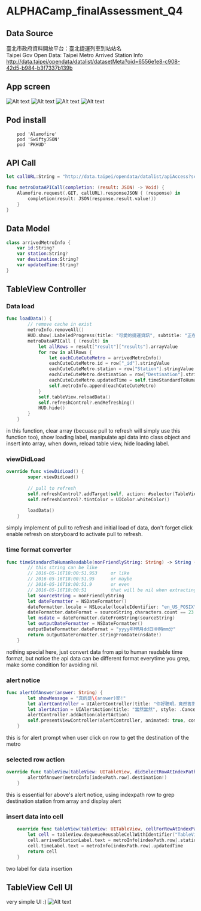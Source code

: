 # ALPHACamp_finalAssessment_Q4

## Data Source
臺北市政府資料開放平台：臺北捷運列車到站站名  
Taipei Gov Open Data: Taipei Metro Arrived Station Info
http://data.taipei/opendata/datalist/datasetMeta?oid=6556e1e8-c908-42d5-b984-b3f7337b139b

## App screen
![Alt text](launch.png?raw=true "launch")
![Alt text](show.png?raw=true "show")
![Alt text](alert.png?raw=true "alert")
![Alt text](refresh.png?raw=true "refresh")  

## Pod install
```
	pod 'Alamofire'
	pod 'SwiftyJSON'
	pod 'PKHUD'
```

## API Call
```swift
let callURL:String = "http://data.taipei/opendata/datalist/apiAccess?scope=resourceAquire&rid=55ec6d6e-dc5c-4268-a725-d04cc262172b"

func metroDataAPICall(completion: (result: JSON) -> Void) {
    Alamofire.request(.GET, callURL).responseJSON { (response) in
        completion(result: JSON(response.result.value!))
    }
}
```

## Data Model
```swift
class arrivedMetroInfo {
    var id:String?
    var station:String?
    var destination:String?
    var updatedTime:String?
}
```

## TableView Controller

### Data load
```swift
func loadData() {
        // remove cache in exist
        metroInfo.removeAll()
        HUD.show(.LabeledProgress(title: "可愛的捷運資訊", subtitle: "正在可愛地載入中。。。"))
        metroDataAPICall { (result) in
            let allRows = result["result"]["results"].arrayValue
            for row in allRows {
                let eachCuteCuteMetro = arrivedMetroInfo()
                eachCuteCuteMetro.id = row["_id"].stringValue
                eachCuteCuteMetro.station = row["Station"].stringValue
                eachCuteCuteMetro.destination = row["Destination"].stringValue
                eachCuteCuteMetro.updatedTime = self.timeStandardToHumanReadable(row["UpdateTime"].stringValue)
                self.metroInfo.append(eachCuteCuteMetro)
            }
            self.tableView.reloadData()
            self.refreshControl?.endRefreshing()
            HUD.hide()
        }
    }
```
in this function, clear array (becuase pull to refresh will simply use this function too), show loading label, manipulate api data into class object and insert into array, when down, reload table view, hide loading label.  

### viewDidLoad
```swift
override func viewDidLoad() {
        super.viewDidLoad()
        
        // pull to refresh
        self.refreshControl?.addTarget(self, action: #selector(TableViewController.loadData), forControlEvents: .ValueChanged)
        self.refreshControl?.tintColor = UIColor.whiteColor()
        
        loadData()
    }
```
simply implement of pull to refresh and initial load of data, don't forget click enable refresh on storyboard to activate pull to refresh.  

### time format converter
```swift
func timeStandardToHumanReadable(nonFriendlyString: String) -> String {
        // this string can be like
        // 2016-05-16T18:00:51.953     or like
        // 2016-05-16T18:00:51.95      or maybe
        // 2016-05-16T18:00:51.9       or even
        // 2016-05-16T18:00:51         that will be nil when extracting, i love this api...
        let sourceString = nonFriendlyString
        let dateFormatter = NSDateFormatter()
        dateFormatter.locale = NSLocale(localeIdentifier: "en_US_POSIX")
        dateFormatter.dateFormat = sourceString.characters.count == 23 ? "yyyy-MM-dd'T'HH:mm:ss.SSS" : (sourceString.characters.count == 22 ? "yyyy-MM-dd'T'HH:mm:ss.SS" : (sourceString.characters.count == 21 ? "yyyy-MM-dd'T'HH:mm:ss.S" : "yyyy-MM-dd'T'HH:mm:ss"))
        let nsdate = dateFormatter.dateFromString(sourceString)
        let outputDateFormatter = NSDateFormatter()
        outputDateFormatter.dateFormat = "yyyy年MM月dd日HH時mm分"
        return outputDateFormatter.stringFromDate(nsdate!)
    }
```
nothing special here, just convert data from api to human readable time format, but notice the api data can be different format everytime you grep, make some condition for avoiding nil.

### alert notice
```swift
func alertOfAnswer(answer: String) {
        let showMessage = "真的是\(answer)耶!"
        let alertController = UIAlertController(title: "你好聰明，竟然答對了！", message: showMessage, preferredStyle: .Alert)
        let alertAction = UIAlertAction(title: "當然當然", style: .Cancel, handler: nil)
        alertController.addAction(alertAction)
        self.presentViewController(alertController, animated: true, completion: nil)
    }
```
this is for alert prompt when user click on row to get the destination of the metro

### selected row action
```swift
override func tableView(tableView: UITableView, didSelectRowAtIndexPath indexPath: NSIndexPath) {
        alertOfAnswer(metroInfo[indexPath.row].destination!)
    }
```
this is essential for above's alert notice, using indexpath row to grep destination station from array and display alert

### insert data into cell
```swift
    override func tableView(tableView: UITableView, cellForRowAtIndexPath indexPath: NSIndexPath) -> UITableViewCell {
        let cell = tableView.dequeueReusableCellWithIdentifier("TableViewCell", forIndexPath: indexPath) as! TableViewCell
        cell.arrivedStationLabel.text = metroInfo[indexPath.row].station
        cell.timeLabel.text = metroInfo[indexPath.row].updatedTime
        return cell
    }
```
two label for data insertion

## TableView Cell UI
very simple UI :)
![Alt text](tableviewCell.png?raw=true "tableviewCell") 
